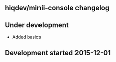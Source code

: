 hiqdev/minii-console changelog
------------------------------

## Under development

- Added basics

## Development started 2015-12-01

